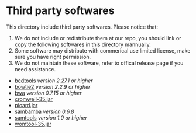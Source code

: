 # Third party softwares

This directory include third party softwares. Please notice that:
1. We do not include or redistribute them at our repo, you should link or copy the following softwares in this directory mannually.
2. Some software may distribute with commerical use limited license, make sure you have right permission.
3. We do not maintain these software, refer to offical release page if you need assistance.


- [bedtools]() *version 2.27.1 or higher*
- [bowtie2]()  *version 2.2.9 or higher*
- [bwa]()      *version 0.7.15 or higher*
- [cromwell-35.jar]()
- [picard.jar]()
- [sambamba]()   *version 0.6.8*
- [samtools]()   *version 1.0 or higher*
- [womtool-35.jar]()
